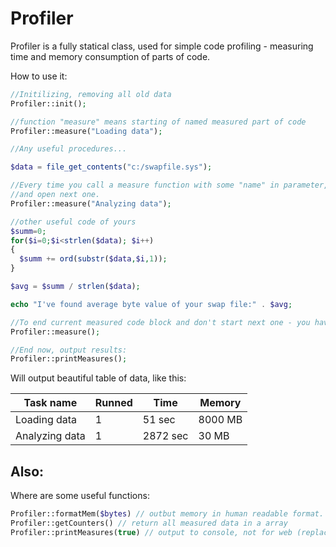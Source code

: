 Profiler
========

Profiler is a fully statical class, used for simple code profiling - measuring time and memory consumption of parts of code.

How to use it:

```php
//Initilizing, removing all old data
Profiler::init(); 

//function "measure" means starting of named measured part of code
Profiler::measure("Loading data"); 

//Any useful procedures...

$data = file_get_contents("c:/swapfile.sys");

//Every time you call a measure function with some "name" in parameter, profiler will end previous measured block of code
//and open next one.
Profiler::measure("Analyzing data"); 

//other useful code of yours
$summ=0;
for($i=0;$i<strlen($data); $i++)
{
  $summ += ord(substr($data,$i,1));
}

$avg = $summ / strlen($data);

echo "I've found average byte value of your swap file:" . $avg;

//To end current measured code block and don't start next one - you have to run measure() without parameters.
Profiler::measure();

//End now, output results:
Profiler::printMeasures();
```

Will output beautiful table of data, like this:

| Task name      | Runned | Time   |  Memory |
|----------------|--------|--------|---------|
| Loading data   |    1   |  51 sec|  8000 MB|
|Analyzing data  |    1   |2872 sec|    30 MB|


Also:
-----

Where are some useful functions:

```php
Profiler::formatMem($bytes) // outbut memory in human readable format.
Profiler::getCounters() // return all measured data in a array
Profiler::printMeasures(true) // output to console, not for web (replaces <br> to \n, doesn't use <table> and colors)
```
